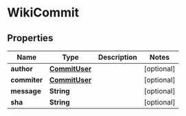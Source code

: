 
# WikiCommit

## Properties
Name | Type | Description | Notes
------------ | ------------- | ------------- | -------------
**author** | [**CommitUser**](CommitUser.md) |  |  [optional]
**commiter** | [**CommitUser**](CommitUser.md) |  |  [optional]
**message** | **String** |  |  [optional]
**sha** | **String** |  |  [optional]



